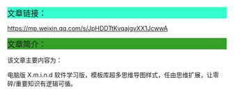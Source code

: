 <div style="background-color:#33ffcc;font-size:18px">文章链接：</div>



<a href="https://mp.weixin.qq.com/s/JpHDDTtKvqajgvXX1JcwwA" target="_blank" >https://mp.weixin.qq.com/s/JpHDDTtKvqajgvXX1JcwwA</a>



<div style="background-color:RGB(52,160,40);font-size:18px">文章简介：</div>

该文章主要内容为：

电脑版 X.m.i.n.d 软件学习版，模板库超多思维导图样式，任由思维扩展，让零碎/重要知识有逻辑可循。


